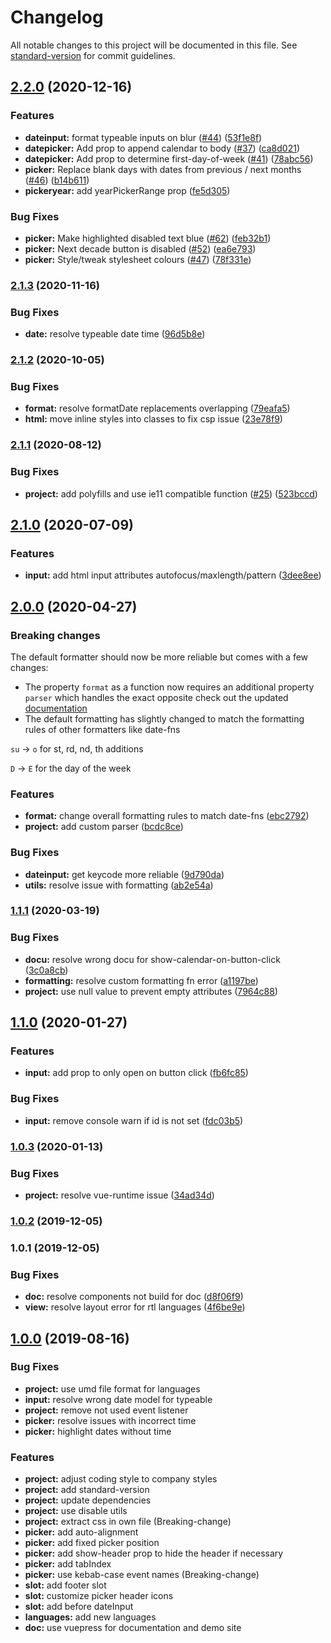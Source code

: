 # Changelog

All notable changes to this project will be documented in this file. See [standard-version](https://github.com/conventional-changelog/standard-version) for commit guidelines.

## [2.2.0](https://github.com/sumcumo/vue-datepicker/compare/v2.1.2...v2.2.0) (2020-12-16)


### Features

* **dateinput:** format typeable inputs on blur ([#44](https://github.com/sumcumo/vue-datepicker/issues/44)) ([53f1e8f](https://github.com/sumcumo/vue-datepicker/commit/53f1e8fb9b429134e35676a01eabaf2bcfe667f8))
* **datepicker:** Add prop to append calendar to body ([#37](https://github.com/sumcumo/vue-datepicker/issues/37)) ([ca8d021](https://github.com/sumcumo/vue-datepicker/commit/ca8d0210522c06903c9f7c5ea3792403e5f1fec3))
* **datepicker:** Add prop to determine first-day-of-week ([#41](https://github.com/sumcumo/vue-datepicker/issues/41)) ([78abc56](https://github.com/sumcumo/vue-datepicker/commit/78abc562615eebac365d93c62be2175245b804f8))
* **picker:** Replace blank days with dates from previous / next months ([#46](https://github.com/sumcumo/vue-datepicker/issues/46)) ([b14b611](https://github.com/sumcumo/vue-datepicker/commit/b14b611b506665b67dfd85c3f258869256abd969))
* **pickeryear:** add yearPickerRange prop ([fe5d305](https://github.com/sumcumo/vue-datepicker/commit/fe5d305146f2cb98c7d985a1259104a32a0e9623))


### Bug Fixes

* **picker:** Make highlighted disabled text blue ([#62](https://github.com/sumcumo/vue-datepicker/issues/62)) ([feb32b1](https://github.com/sumcumo/vue-datepicker/commit/feb32b1f7932a466768f44c80148dedb8b6d2525))
* **picker:** Next decade button is disabled ([#52](https://github.com/sumcumo/vue-datepicker/issues/52)) ([ea6e793](https://github.com/sumcumo/vue-datepicker/commit/ea6e7939b6dcf08af781feb8bb64e63609f53a31))
* **picker:** Style/tweak stylesheet colours ([#47](https://github.com/sumcumo/vue-datepicker/issues/47)) ([78f331e](https://github.com/sumcumo/vue-datepicker/commit/78f331e95909ef4ad8703ff087af7468bcc986b9))

### [2.1.3](https://github.com/sumcumo/vue-datepicker/compare/v2.1.2...v2.1.3) (2020-11-16)

### Bug Fixes

- **date:** resolve typeable date time ([96d5b8e](https://github.com/sumcumo/vue-datepicker/commit/68998cc1ad9a565fc4ea5413fe3c617062f3a89c))

### [2.1.2](https://github.com/sumcumo/vue-datepicker/compare/v2.1.1...v2.1.2) (2020-10-05)

### Bug Fixes

- **format:** resolve formatDate replacements overlapping ([79eafa5](https://github.com/sumcumo/vue-datepicker/commit/79eafa5b76548c5c39cb0366b55d09ca90a78bf4))
- **html:** move inline styles into classes to fix csp issue ([23e78f9](https://github.com/sumcumo/vue-datepicker/commit/23e78f99fdfa11dd9d99d036f998ddaecdd532a4))

### [2.1.1](https://github.com/sumcumo/vue-datepicker/compare/v2.1.0...v2.1.1) (2020-08-12)

### Bug Fixes

- **project:** add polyfills and use ie11 compatible function ([#25](https://github.com/sumcumo/vue-datepicker/issues/25)) ([523bccd](https://github.com/sumcumo/vue-datepicker/commit/523bccd588e40c9f37a43344eb9ce1640714b78e))

## [2.1.0](https://github.com/sumcumo/vue-datepicker/compare/v2.0.0...v2.1.0) (2020-07-09)

### Features

- **input:** add html input attributes autofocus/maxlength/pattern ([3dee8ee](https://github.com/sumcumo/vue-datepicker/commit/3dee8ee2da2a5be1df0fd2cd608fe7ce56acf46c))

## [2.0.0](https://github.com/sumcumo/vue-datepicker/compare/v1.1.1...v2.0.0) (2020-04-27)

### Breaking changes

The default formatter should now be more reliable but comes with a few changes:

- The property `format` as a function now requires an additional property `parser` which handles the exact opposite check out the updated [documentation](https://sumcumo.github.io/vue-datepicker/guide/DateFormatting/#function-formatter)
- The default formatting has slightly changed to match the formatting rules of other formatters like date-fns

`su` -> `o` for st, rd, nd, th additions

`D` -> `E` for the day of the week

### Features

- **format:** change overall formatting rules to match date-fns ([ebc2792](https://github.com/sumcumo/vue-datepicker/commit/ebc2792d3b68fa154d2d26c72c82f92c87a2ae95))
- **project:** add custom parser ([bcdc8ce](https://github.com/sumcumo/vue-datepicker/commit/bcdc8ce25dc75932fb3d8c471671e775f7875915))

### Bug Fixes

- **dateinput:** get keycode more reliable ([9d790da](https://github.com/sumcumo/vue-datepicker/commit/9d790da769718ec98f436b34ffd3fb52d5c36bee))
- **utils:** resolve issue with formatting ([ab2e54a](https://github.com/sumcumo/vue-datepicker/commit/ab2e54a5cca9d9bf6ae78616c0d599f73301a5b2))

### [1.1.1](https://github.com/sumcumo/vue-datepicker/compare/v1.1.0...v1.1.1) (2020-03-19)

### Bug Fixes

- **docu:** resolve wrong docu for show-calendar-on-button-click ([3c0a8cb](https://github.com/sumcumo/vue-datepicker/commit/3c0a8cb4842411bbb9280174533c2423d2897399))
- **formatting:** resolve custom formatting fn error ([a1197be](https://github.com/sumcumo/vue-datepicker/commit/a1197be3dfe23b6ece15a74e0c91cab2d53e9092))
- **project:** use null value to prevent empty attributes ([7964c88](https://github.com/sumcumo/vue-datepicker/commit/7964c888c31037452c157be2213f44c36706a5b6))

## [1.1.0](https://github.com/sumcumo/vue-datepicker/compare/v1.0.3...v1.1.0) (2020-01-27)

### Features

- **input:** add prop to only open on button click ([fb6fc85](https://github.com/sumcumo/vue-datepicker/commit/fb6fc8539f1f5850cc24ed7974d41b89f15d5b85))

### Bug Fixes

- **input:** remove console warn if id is not set ([fdc03b5](https://github.com/sumcumo/vue-datepicker/commit/fdc03b5a4611397564868a1a3dd90125190db38b))

### [1.0.3](https://github.com/sumcumo/vue-datepicker/compare/v1.0.2...v1.0.3) (2020-01-13)

### Bug Fixes

- **project:** resolve vue-runtime issue ([34ad34d](https://github.com/sumcumo/vue-datepicker/commit/34ad34d50fac92b5bef71761fbee2e788d51c7e7))

### [1.0.2](https://github.com/sumcumo/vue-datepicker/compare/v1.0.1...v1.0.2) (2019-12-05)

### 1.0.1 (2019-12-05)

### Bug Fixes

- **doc:** resolve components not build for doc ([d8f06f9](https://github.com/sumcumo/vue-datepicker/commit/d8f06f9bba4e0769f3ca72150d15f0ea49dfe71e))
- **view:** resolve layout error for rtl languages ([4f6be9e](https://github.com/sumcumo/vue-datepicker/commit/4f6be9e19fe742ad9d8391e2c4f1affb696c6184))

## [1.0.0](https://github.com/sumcumo/vue-states/releases/tag/v1.0.0) (2019-08-16)

### Bug Fixes

- **project:** use umd file format for languages
- **input:** resolve wrong date model for typeable
- **project:** remove not used event listener
- **picker:** resolve issues with incorrect time
- **picker:** highlight dates without time

### Features

- **project:** adjust coding style to company styles
- **project:** add standard-version
- **project:** update dependencies
- **project:** use disable utils
- **project:** extract css in own file (Breaking-change)
- **picker:** add auto-alignment
- **picker:** add fixed picker position
- **picker:** add show-header prop to hide the header if necessary
- **picker:** add tabIndex
- **picker:** use kebab-case event names (Breaking-change)
- **slot:** add footer slot
- **slot:** customize picker header icons
- **slot:** add before dateInput
- **languages:** add new languages
- **doc:** use vuepress for documentation and demo site
